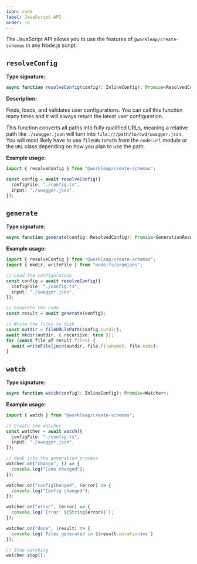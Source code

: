 ```yaml
---
icon: code
label: JavaScript API
order: -6
---
```


The JavaScript API allows you to use the features of `@workleap/create-schemas`
in any Node.js script.

## `resolveConfig`

**Type signature:**

```ts
async function resolveConfig(config?: InlineConfig): Promise<ResolvedConfig>;
```

**Description:**

Finds, loads, and validates user configurations. You can call this function
many times and it will always return the latest user configuration.

This function converts all paths into fully qualified URLs, meaning a relative
path like `./swagger.json` will turn into `file:///path/to/cwd/swagger.json`.
You will most likely have to use `fileURLToPath` from the `node:url` module or
the `URL` class depending on how you plan to use the path.

**Example usage:**

```ts
import { resolveConfig } from "@workleap/create-schemas";

const config = await resolveConfig({
  configFile: "./config.ts",
  input: "./swagger.json",
});
```


## `generate`

**Type signature:**

```ts
async function generate(config: ResolvedConfig): Promise<GenerationResult>;
```

**Example usage:**

```ts
import { resolveConfig } from "@workleap/create-schemas";
import { mkdir, writeFile } from "node:fs/promises";

// Load the configuration
const config = await resolveConfig({
  configFile: "./config.ts",
  input: "./swagger.json",
});

// Generate the code
const result = await generate(config);

// Write the files to disk
const outdir = fileURLToPath(config.outdir);
await mkdir(outdir, { recursive: true });
for (const file of result.files) {
  await writeFile(join(outdir, file.filename), file.code);
}
```

## `watch`

**Type signature:**

```ts
async function watch(config?: InlineConfig): Promise<Watcher>;
```

**Example usage:**

```ts
import { watch } from "@workleap/create-schemas";

// Create the watcher
const watcher = await watch({
  configFile: "./config.ts",
  input: "./swagger.json",
});

// Hook into the generation process
watcher.on("change", () => {
  console.log("Code changed");
});

watcher.on("configChanged", (error) => {
  console.log("Config changed");
});

watcher.on("error", (error) => {
  console.log(`Error: ${String(error)}`);
});

watcher.on("done", (result) => {
  console.log(`Files generated in ${result.duration}ms`)
});

// Stop watching
watcher.stop();
```